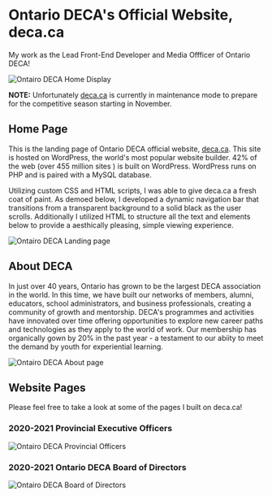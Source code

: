# Ontario DECA's Official Website, deca.ca
My work as the Lead Front-End Developer and Media Offficer of Ontario DECA!  

![Ontairo DECA Home Display](/gifs/DECA_Home_Display.gif)

**NOTE:** 
Unfortunately [deca.ca](http://deca.ca/) is currently in maintenance mode to prepare for the competitive season starting in November.   

## Home Page 
This is the landing page of Ontario DECA official website, [deca.ca](http://deca.ca/). This site is hosted on WordPress, the world's most popular website builder. 42% of the web (over 455 million sites ) is built on WordPress. WordPress runs on PHP and is paired with a MySQL database. 

Utilizing custom CSS and HTML scripts, I was able to give deca.ca a fresh coat of paint. As demoed below, I developed a dynamic navigation bar that transitions from a transparent background to a solid black as the user scrolls. Additionally I utilized HTML to structure all the text and elements below to provide a aesthically pleasing, simple viewing experience.   

![Ontairo DECA Landing page](/gifs/DECA_Home_Scroll.gif)

## About DECA 

In just over 40 years, Ontario has grown to be the largest DECA association in the world. In this time, we have built our networks of members, alumni, educators, school administrators, and business professionals, creating a community of growth and mentorship. DECA's programmes and activities have innovated over time offering opportunities to explore new career paths and technologies as they apply to the world of work. Our membership has organically gown by 20% in the past year - a testament to our abiity to meet the demand by youth for experiential learning. 

![Ontairo DECA About page](/gifs/DECA_About.gif)

## Website Pages 

Please feel free to take a look at some of the pages I built on deca.ca! 

### 2020-2021 Provincial Executive Officers 

![Ontairo DECA Provincial Officers](/gifs/DECA_POs.gif)


### 2020-2021 Ontario DECA Board of Directors 

![Ontairo DECA Board of Directors](/gifs/DECA_BOD.gif)


